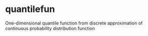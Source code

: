# quantilefun
One-dimensional quantile function from discrete approximation of continuous probability distribution function
